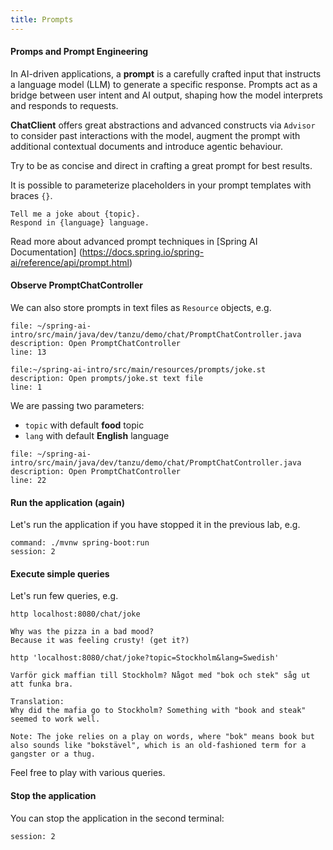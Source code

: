 ```yaml
---
title: Prompts
---
```


#### Promps and Prompt Engineering

In AI-driven applications, a **prompt** is a carefully crafted input that
instructs a language model (LLM) to generate a specific response. Prompts act
as a bridge between user intent and AI output, shaping how the model interprets
and responds to requests.

**ChatClient** offers great abstractions and advanced constructs via `Advisor`
to consider past interactions with the model, augment the prompt with additional
contextual documents and introduce agentic behaviour.

Try to be as concise and direct in crafting a great prompt for best results.

It is possible to parameterize placeholders in your prompt templates with braces `{}`.

```text
Tell me a joke about {topic}.
Respond in {language} language.
```

Read more about advanced prompt techniques in [Spring AI Documentation]
(https://docs.spring.io/spring-ai/reference/api/prompt.html)

#### Observe PromptChatController

We can also store prompts in text files as `Resource` objects, e.g.

```editor:open-file
file: ~/spring-ai-intro/src/main/java/dev/tanzu/demo/chat/PromptChatController.java
description: Open PromptChatController
line: 13
```

```editor:open-file
file:~/spring-ai-intro/src/main/resources/prompts/joke.st
description: Open prompts/joke.st text file
line: 1
```

We are passing two parameters: 
* `topic` with default **food** topic
* `lang` with default **English** language

```editor:open-file
file: ~/spring-ai-intro/src/main/java/dev/tanzu/demo/chat/PromptChatController.java
description: Open PromptChatController
line: 22
```

#### Run the application (again)

Let's run the application if you have stopped it in the previous lab, e.g.

```terminal:execute
command: ./mvnw spring-boot:run
session: 2
```

#### Execute simple queries

Let's run few queries, e.g.

```execute
http localhost:8080/chat/joke
```

```text
Why was the pizza in a bad mood?
Because it was feeling crusty! (get it?)
```

```execute
http 'localhost:8080/chat/joke?topic=Stockholm&lang=Swedish'
```

```text
Varför gick maffian till Stockholm? Något med "bok och stek" såg ut att funka bra.

Translation:
Why did the mafia go to Stockholm? Something with "book and steak" seemed to work well.

Note: The joke relies on a play on words, where "bok" means book but also sounds like "bokstävel", which is an old-fashioned term for a gangster or a thug.
```

Feel free to play with various queries.

#### Stop the application

You can stop the application in the second terminal:

```terminal:interrupt
session: 2
```
